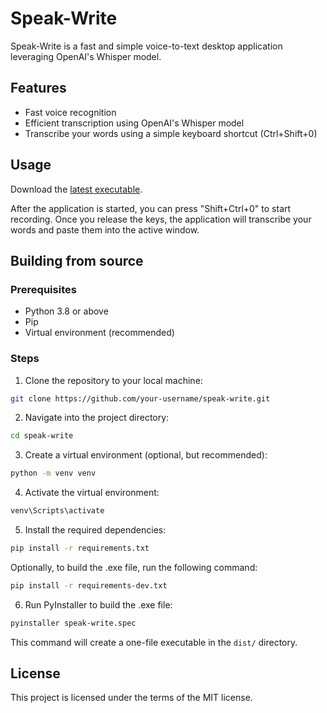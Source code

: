 # Speak-Write

Speak-Write is a fast and simple voice-to-text desktop application leveraging OpenAI's Whisper model.

## Features

- Fast voice recognition
- Efficient transcription using OpenAI's Whisper model
- Transcribe your words using a simple keyboard shortcut (Ctrl+Shift+0)

## Usage
Download the [latest executable](https://github.com/zachtsk/speak-write/releases/tag/v0.1.0).

After the application is started, you can press "Shift+Ctrl+0" to start recording. Once you release the keys, the application will transcribe your words and paste them into the active window.

## Building from source

### Prerequisites

- Python 3.8 or above
- Pip
- Virtual environment (recommended)

### Steps

1. Clone the repository to your local machine:

```bash
git clone https://github.com/your-username/speak-write.git
```

2. Navigate into the project directory:
```bash
cd speak-write
```

3. Create a virtual environment (optional, but recommended):
    
```bash 
python -m venv venv
```

4. Activate the virtual environment:

```bash
venv\Scripts\activate
```

5. Install the required dependencies:

```bash 
pip install -r requirements.txt
```

Optionally, to build the .exe file, run the following command:

```bash
pip install -r requirements-dev.txt
```

6. Run PyInstaller to build the .exe file:

```bash 
pyinstaller speak-write.spec
```

This command will create a one-file executable in the `dist/` directory.

## License
This project is licensed under the terms of the MIT license.